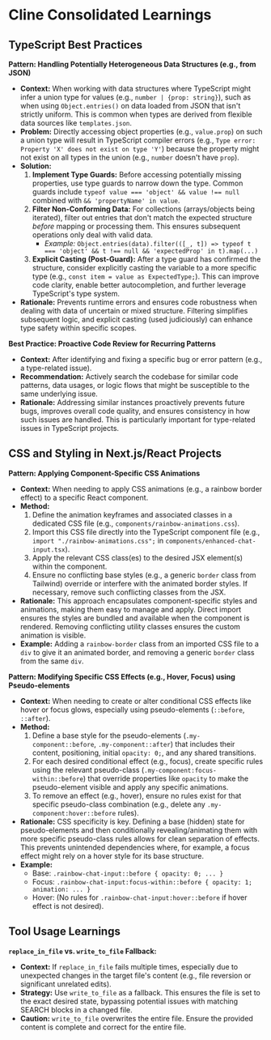# Cline Consolidated Learnings

## TypeScript Best Practices

**Pattern: Handling Potentially Heterogeneous Data Structures (e.g., from JSON)**
- **Context:** When working with data structures where TypeScript might infer a union type for values (e.g., `number | {prop: string}`), such as when using `Object.entries()` on data loaded from JSON that isn't strictly uniform. This is common when types are derived from flexible data sources like `templates.json`.
- **Problem:** Directly accessing object properties (e.g., `value.prop`) on such a union type will result in TypeScript compiler errors (e.g., `Type error: Property 'X' does not exist on type 'Y'`) because the property might not exist on all types in the union (e.g., `number` doesn't have `prop`).
- **Solution:**
    1.  **Implement Type Guards:** Before accessing potentially missing properties, use type guards to narrow down the type. Common guards include `typeof value === 'object' && value !== null` combined with `&& 'propertyName' in value`.
    2.  **Filter Non-Conforming Data:** For collections (arrays/objects being iterated), filter out entries that don't match the expected structure *before* mapping or processing them. This ensures subsequent operations only deal with valid data.
        - *Example:* `Object.entries(data).filter(([_, t]) => typeof t === 'object' && t !== null && 'expectedProp' in t).map(...)`
    3.  **Explicit Casting (Post-Guard):** After a type guard has confirmed the structure, consider explicitly casting the variable to a more specific type (e.g., `const item = value as ExpectedType;`). This can improve code clarity, enable better autocompletion, and further leverage TypeScript's type system.
- **Rationale:** Prevents runtime errors and ensures code robustness when dealing with data of uncertain or mixed structure. Filtering simplifies subsequent logic, and explicit casting (used judiciously) can enhance type safety within specific scopes.

**Best Practice: Proactive Code Review for Recurring Patterns**
- **Context:** After identifying and fixing a specific bug or error pattern (e.g., a type-related issue).
- **Recommendation:** Actively search the codebase for similar code patterns, data usages, or logic flows that might be susceptible to the same underlying issue.
- **Rationale:** Addressing similar instances proactively prevents future bugs, improves overall code quality, and ensures consistency in how such issues are handled. This is particularly important for type-related issues in TypeScript projects.

## CSS and Styling in Next.js/React Projects

**Pattern: Applying Component-Specific CSS Animations**
- **Context:** When needing to apply CSS animations (e.g., a rainbow border effect) to a specific React component.
- **Method:**
    1.  Define the animation keyframes and associated classes in a dedicated CSS file (e.g., `components/rainbow-animations.css`).
    2.  Import this CSS file directly into the TypeScript component file (e.g., `import "./rainbow-animations.css";` in `components/enhanced-chat-input.tsx`).
    3.  Apply the relevant CSS class(es) to the desired JSX element(s) within the component.
    4.  Ensure no conflicting base styles (e.g., a generic `border` class from Tailwind) override or interfere with the animated border styles. If necessary, remove such conflicting classes from the JSX.
- **Rationale:** This approach encapsulates component-specific styles and animations, making them easy to manage and apply. Direct import ensures the styles are bundled and available when the component is rendered. Removing conflicting utility classes ensures the custom animation is visible.
- **Example:** Adding a `rainbow-border` class from an imported CSS file to a `div` to give it an animated border, and removing a generic `border` class from the same `div`.

**Pattern: Modifying Specific CSS Effects (e.g., Hover, Focus) using Pseudo-elements**
- **Context:** When needing to create or alter conditional CSS effects like hover or focus glows, especially using pseudo-elements (`::before`, `::after`).
- **Method:**
    1.  Define a base style for the pseudo-elements (`.my-component::before`, `.my-component::after`) that includes their content, positioning, initial `opacity: 0;`, and any shared transitions.
    2.  For each desired conditional effect (e.g., focus), create specific rules using the relevant pseudo-class (`.my-component:focus-within::before`) that override properties like `opacity` to make the pseudo-element visible and apply any specific animations.
    3.  To remove an effect (e.g., hover), ensure no rules exist for that specific pseudo-class combination (e.g., delete any `.my-component:hover::before` rules).
- **Rationale:** CSS specificity is key. Defining a base (hidden) state for pseudo-elements and then conditionally revealing/animating them with more specific pseudo-class rules allows for clean separation of effects. This prevents unintended dependencies where, for example, a focus effect might rely on a hover style for its base structure.
- **Example:**
    - Base: `.rainbow-chat-input::before { opacity: 0; ... }`
    - Focus: `.rainbow-chat-input:focus-within::before { opacity: 1; animation: ... }`
    - Hover: (No rules for `.rainbow-chat-input:hover::before` if hover effect is not desired).

## Tool Usage Learnings

**`replace_in_file` vs. `write_to_file` Fallback:**
- **Context:** If `replace_in_file` fails multiple times, especially due to unexpected changes in the target file's content (e.g., file reversion or significant unrelated edits).
- **Strategy:** Use `write_to_file` as a fallback. This ensures the file is set to the exact desired state, bypassing potential issues with matching SEARCH blocks in a changed file.
- **Caution:** `write_to_file` overwrites the entire file. Ensure the provided content is complete and correct for the entire file.
